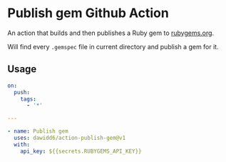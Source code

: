 # Publish gem Github Action

An action that builds and then publishes a Ruby gem to [rubygems.org](https://rubygems.org).

Will find every `.gemspec` file in current directory and publish a gem for it.

## Usage

```yaml
on:
  push:
    tags:
      - '*'

---

- name: Publish gem
  uses: dawidd6/action-publish-gem@v1
  with:
    api_key: ${{secrets.RUBYGEMS_API_KEY}}
```
